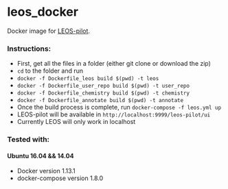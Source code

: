 # leos_docker
Docker image for [LEOS-pilot](https://joinup.ec.europa.eu/release/leos-pilot/100).


### Instructions: 
* First, get all the files in a folder (either git clone or download the zip)
* `cd` to the folder and run 
 * `docker -f Dockerfile_leos build $(pwd) -t leos`
 * `docker -f Dockerfile_user_repo build $(pwd) -t user_repo`
 * `docker -f Dockerfile_chemistry build $(pwd) -t chemistry`
 * `docker -f Dockerfile_annotate build $(pwd) -t annotate`
* Once the build process is complete, run `docker-compose -f leos.yml up`
* LEOS-pilot will be available in `http://localhost:9999/leos-pilot/ui` 
* Currently LEOS will only work in localhost

### Tested with:
#### Ubuntu 16.04 && 14.04
* Docker version 1.13.1
* docker-compose version 1.8.0
